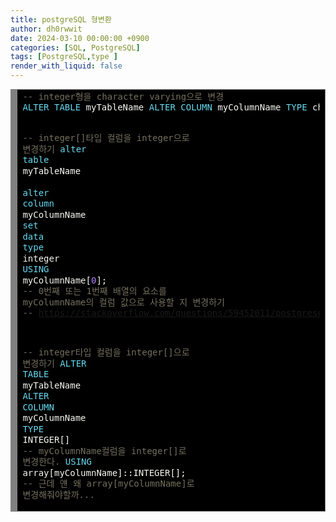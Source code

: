 ```yaml
---
title: postgreSQL 형변환
author: dh0rwwit
date: 2024-03-10 00:00:00 +0900
categories: [SQL, PostgreSQL]
tags: [PostgreSQL,type ]
render_with_liquid: false
---
```


<!-- HTML generated using hilite.me -->
<div style="background: #272822; overflow:auto;width:auto;border:solid gray;background:black;border-width:.1em .1em .1em .8em;padding:.2em .6em;"><pre style="margin: 0; line-height: 125%"><span style="color: #75715e">-- integer형을 character varying으로 변경</span>
<span style="color: #66d9ef">ALTER</span> <span style="color: #66d9ef">TABLE</span> <span style="color: #f8f8f2">myTableName</span> <span style="color: #66d9ef">ALTER</span> <span style="color: #66d9ef">COLUMN</span> <span style="color: #f8f8f2">myColumnName</span> <span style="color: #66d9ef">TYPE</span> <span style="color: #f8f8f2">character</span> <span style="color: #f8f8f2">varying;</span>

<span style="color: #75715e">-- integer[]타입 컬럼을 integer으로 변경하기</span>
<span style="color: #66d9ef">alter</span> <span style="color: #66d9ef">table</span> <span style="color: #f8f8f2">myTableName</span>  
<span style="color: #66d9ef">alter</span> <span style="color: #66d9ef">column</span> <span style="color: #f8f8f2">myColumnName</span> 
<span style="color: #66d9ef">set</span> <span style="color: #66d9ef">data</span> <span style="color: #66d9ef">type</span> <span style="color: #f8f8f2">integer</span> <span style="color: #66d9ef">USING</span> <span style="color: #f8f8f2">myColumnName[</span><span style="color: #ae81ff">0</span><span style="color: #f8f8f2">];</span> <span style="color: #75715e">-- 0번째 또는 1번째 배열의 요소를 myColumnName의 컬럼 값으로 사용할 지 변경하기</span>
<span style="color: #75715e">-- https://stackoverflow.com/questions/59452011/postgresql-changing-column-type-from-array-to-integer-throwing-casting-error</span>


<span style="color: #75715e">-- integer타입 컬럼을 integer[]으로 변경하기</span>
<span style="color: #66d9ef">ALTER</span> <span style="color: #66d9ef">TABLE</span> <span style="color: #f8f8f2">myTableName</span>
<span style="color: #66d9ef">ALTER</span> <span style="color: #66d9ef">COLUMN</span> <span style="color: #f8f8f2">myColumnName</span> <span style="color: #66d9ef">TYPE</span> <span style="color: #f8f8f2">INTEGER[]</span> <span style="color: #75715e">-- myColumnName컬럼을 integer[]로 변경한다.</span>
<span style="color: #66d9ef">USING</span> <span style="color: #f8f8f2">array[myColumnName]::INTEGER[];</span> <span style="color: #75715e">-- 근데 얜 왜 array[myColumnName]로 변경해줘야할까...</span>
</pre></div>
